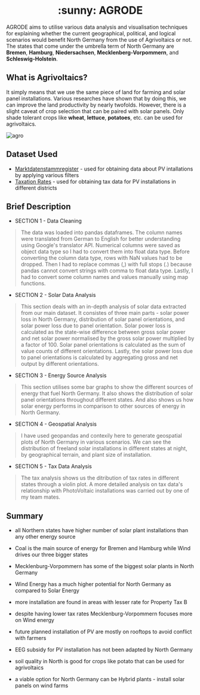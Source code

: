 <h1 align=center>:sunny: AGRODE</h1>

AGRODE aims to utilise various data analysis and visualisation techniques for explaining whether the current geographical, political, and logical scenarios 
would benefit North Germany from the use of Agrivoltaics or not. The states that come under the umbrella term of North Germany are **Bremen**, **Hamburg**, 
**Niedersachsen**, **Mecklenberg-Vorpommern**, and **Schleswig-Holstein**.

## What is Agrivoltaics?

It simply means that we use the same piece of land for farming and solar panel installations. Various researches have shown that by doing this, we can improve 
the land productivity by nearly twofolds. However, there is a slight caveat of crop selection that can be paired with solar panels. Only shade tolerant crops like **wheat**, **lettuce**, **potatoes**, etc. can be used for agrivoltaics.

![agro](https://metsolar.eu/blog/wp-content/uploads/2018/04/3-1.jpg)

## Dataset Used

* [Marktdatenstammregister](https://www.marktstammdatenregister.de/MaStR) - used for obtaining data about PV intallations by applying various filters
* [Taxation Rates](https://www.dihk.de/de/themen-und-positionen/wirtschaftspolitik/steuer-und-finanzpolitik/hebesaetze-56878) - used for obtaining tax data for 
PV installations in different districts

## Brief Description

* SECTION 1 - Data Cleaning
> The data was loaded into pandas dataframes. The column names were translated from German to English for better understanding using Google's translator
API. Numerical columns were saved as object data type so I had to convert them into float data type. Before converting the column data type, rows with NaN
values had to be dropped. Then I had to replace commas (,) with full stops (.) because pandas cannot convert strings with comma to float data type. Lastly,
I had to convert some column names and values manually using map functions.
 
* SECTION 2 - Solar Data Analysis
> This section deals with an in-depth analysis of solar data extracted from our main dataset. It consistes of three main parts - solar power loss in North
Germany, distribution of solar panel orientations, and solar power loss due to panel orientation. Solar power loss is calculated as the state-wise difference between gross solar power and net solar power normalised by the gross solar power multiplied by a factor of 100. Solar panel orientations is 
calculated as the sum of value counts of different orientations. Lastly, the solar power loss due to panel orientations is calculated by aggregating gross
and net output by different orientations.

* SECTION 3 - Energy Source Analysis
> This section utilises some bar graphs to show the different sources of energy that fuel North Germany. It also shows the distribution of solar panel 
orientations throughout different states. And also shows us how solar energy performs in comparison to other sources of energy in North Germany.

* SECTION 4 - Geospatial Analysis
> I have used geopandas and contexily here to generate geospatial plots of North Germany in various scenarios. We can see the distribution of freeland solar installations in different states at night, by geographical terrain, and plant size of installation.

* SECTION 5 - Tax Data Analysis
> The tax analysis shows us the ditribution of tax rates in different states through a violin plot. A more detailed analysis on tax data's relationship with PhotoVoltaic installations was carried out by one of my team mates.

## Summary

* all Northern states have higher number of solar plant installations than any other energy source

* Coal is the main source of energy for Bremen and Hamburg while Wind drives our three bigger states

* Mecklenburg-Vorpommern has some of the biggest solar plants in North Germany

* Wind Energy has a much higher potential for North Germany as compared to Solar Energy 

* more installation are found in areas with lesser rate for Property Tax B

* despite having lower tax rates Mecklenburg-Vorpommern focuses more on Wind energy

* future planned installation of PV are mostly on rooftops to avoid conflict with farmers

* EEG subsidy for PV installation has not been adapted by North Germany

* soil quality in North is good for crops like potato that can be used for agrivoltaics

* a viable option for North Germany can be Hybrid plants - install solar panels on wind farms

